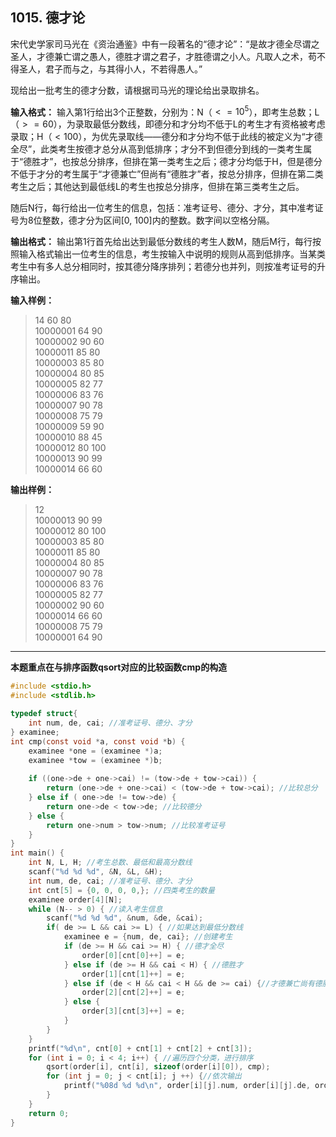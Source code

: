﻿## 1015. 德才论
宋代史学家司马光在《资治通鉴》中有一段著名的“德才论”：“是故才德全尽谓之圣人，才德兼亡谓之愚人，德胜才谓之君子，才胜德谓之小人。凡取人之术，苟不得圣人，君子而与之，与其得小人，不若得愚人。”

现给出一批考生的德才分数，请根据司马光的理论给出录取排名。

**输入格式：**
输入第1行给出3个正整数，分别为：N（$<=10^5$），即考生总数；L（$>=60$），为录取最低分数线，即德分和才分均不低于L的考生才有资格被考虑录取；H（$<100$），为优先录取线——德分和才分均不低于此线的被定义为“才德全尽”，此类考生按德才总分从高到低排序；才分不到但德分到线的一类考生属于“德胜才”，也按总分排序，但排在第一类考生之后；德才分均低于H，但是德分不低于才分的考生属于“才德兼亡”但尚有“德胜才”者，按总分排序，但排在第二类考生之后；其他达到最低线L的考生也按总分排序，但排在第三类考生之后。

随后N行，每行给出一位考生的信息，包括：准考证号、德分、才分，其中准考证号为8位整数，德才分为区间[0, 100]内的整数。数字间以空格分隔。

**输出格式：**
输出第1行首先给出达到最低分数线的考生人数M，随后M行，每行按照输入格式输出一位考生的信息，考生按输入中说明的规则从高到低排序。当某类考生中有多人总分相同时，按其德分降序排列；若德分也并列，则按准考证号的升序输出。

**输入样例：**
>14 60 80  
10000001 64 90  
10000002 90 60  
10000011 85 80  
10000003 85 80  
10000004 80 85  
10000005 82 77  
10000006 83 76  
10000007 90 78  
10000008 75 79  
10000009 59 90  
10000010 88 45  
10000012 80 100  
10000013 90 99  
10000014 66 60  

**输出样例：**
>12  
10000013 90 99  
10000012 80 100  
10000003 85 80  
10000011 85 80  
10000004 80 85  
10000007 90 78  
10000006 83 76  
10000005 82 77  
10000002 90 60  
10000014 66 60  
10000008 75 79  
10000001 64 90  

---
**本题重点在与排序函数qsort对应的比较函数cmp的构造**

```c
#include <stdio.h>
#include <stdlib.h>

typedef struct{
	int num, de, cai; //准考证号、德分、才分 
} examinee;
int cmp(const void *a, const void *b) {
	examinee *one = (examinee *)a;
	examinee *tow = (examinee *)b;
	
	if ((one->de + one->cai) != (tow->de + tow->cai)) {
		return (one->de + one->cai) < (tow->de + tow->cai); //比较总分 
	} else if ( one->de != tow->de) {
		return one->de < tow->de; //比较德分 
	} else {
		return one->num > tow->num; //比较准考证号 
	}
}
int main() {
	int N, L, H; //考生总数、最低和最高分数线
	scanf("%d %d %d", &N, &L, &H);
	int num, de, cai; //准考证号、德分、才分 
	int cnt[5] = {0, 0, 0, 0,}; //四类考生的数量 
	examinee order[4][N];
	while (N-- > 0) { //读入考生信息 
		scanf("%d %d %d", &num, &de, &cai);
		if( de >= L && cai >= L) { //如果达到最低分数线 
			examinee e = {num, de, cai}; //创建考生 
			if (de >= H && cai >= H) { //德才全尽 
				order[0][cnt[0]++] = e; 
			} else if (de >= H && cai < H) { //德胜才 
				order[1][cnt[1]++] = e; 
			} else if (de < H && cai < H && de >= cai) {//才德兼亡尚有德胜才 
				order[2][cnt[2]++] = e;
			} else {
				order[3][cnt[3]++] = e;
			} 
		}
	}
	printf("%d\n", cnt[0] + cnt[1] + cnt[2] + cnt[3]);
	for (int i = 0; i < 4; i++) { //遍历四个分类，进行排序 
		qsort(order[i], cnt[i], sizeof(order[i][0]), cmp);
		for (int j = 0; j < cnt[i]; j ++) {//依次输出
			printf("%08d %d %d\n", order[i][j].num, order[i][j].de, order[i][j].cai);
		} 
	}
	return 0; 
}
```
